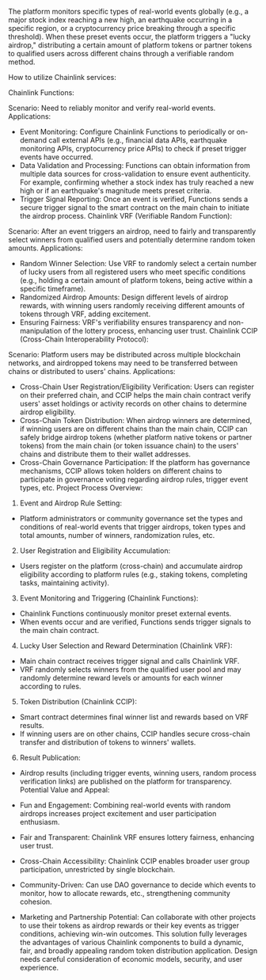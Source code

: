 The platform monitors specific types of real-world events globally (e.g., a major stock index reaching a new high, an earthquake occurring in a specific region, or a cryptocurrency price breaking through a specific threshold). When these preset events occur, the platform triggers a "lucky airdrop," distributing a certain amount of platform tokens or partner tokens to qualified users across different chains through a verifiable random method.

How to utilize Chainlink services:

Chainlink Functions:

Scenario: Need to reliably monitor and verify real-world events.
Applications:

- Event Monitoring: Configure Chainlink Functions to periodically or on-demand call external APIs (e.g., financial data APIs, earthquake monitoring APIs, cryptocurrency price APIs) to check if preset trigger events have occurred.
- Data Validation and Processing: Functions can obtain information from multiple data sources for cross-validation to ensure event authenticity. For example, confirming whether a stock index has truly reached a new high or if an earthquake's magnitude meets preset criteria.
- Trigger Signal Reporting: Once an event is verified, Functions sends a secure trigger signal to the smart contract on the main chain to initiate the airdrop process.
Chainlink VRF (Verifiable Random Function):

Scenario: After an event triggers an airdrop, need to fairly and transparently select winners from qualified users and potentially determine random token amounts.
Applications:

- Random Winner Selection: Use VRF to randomly select a certain number of lucky users from all registered users who meet specific conditions (e.g., holding a certain amount of platform tokens, being active within a specific timeframe).
- Randomized Airdrop Amounts: Design different levels of airdrop rewards, with winning users randomly receiving different amounts of tokens through VRF, adding excitement.
- Ensuring Fairness: VRF's verifiability ensures transparency and non-manipulation of the lottery process, enhancing user trust.
Chainlink CCIP (Cross-Chain Interoperability Protocol):

Scenario: Platform users may be distributed across multiple blockchain networks, and airdropped tokens may need to be transferred between chains or distributed to users' chains.
Applications:

- Cross-Chain User Registration/Eligibility Verification: Users can register on their preferred chain, and CCIP helps the main chain contract verify users' asset holdings or activity records on other chains to determine airdrop eligibility.
- Cross-Chain Token Distribution: When airdrop winners are determined, if winning users are on different chains than the main chain, CCIP can safely bridge airdrop tokens (whether platform native tokens or partner tokens) from the main chain (or token issuance chain) to the users' chains and distribute them to their wallet addresses.
- Cross-Chain Governance Participation: If the platform has governance mechanisms, CCIP allows token holders on different chains to participate in governance voting regarding airdrop rules, trigger event types, etc.
Project Process Overview:

1. Event and Airdrop Rule Setting:
- Platform administrators or community governance set the types and conditions of real-world events that trigger airdrops, token types and total amounts, number of winners, randomization rules, etc.
2. User Registration and Eligibility Accumulation:
- Users register on the platform (cross-chain) and accumulate airdrop eligibility according to platform rules (e.g., staking tokens, completing tasks, maintaining activity).
3. Event Monitoring and Triggering (Chainlink Functions):
- Chainlink Functions continuously monitor preset external events.
- When events occur and are verified, Functions sends trigger signals to the main chain contract.
4. Lucky User Selection and Reward Determination (Chainlink VRF):
- Main chain contract receives trigger signal and calls Chainlink VRF.
- VRF randomly selects winners from the qualified user pool and may randomly determine reward levels or amounts for each winner according to rules.
5. Token Distribution (Chainlink CCIP):
- Smart contract determines final winner list and rewards based on VRF results.
- If winning users are on other chains, CCIP handles secure cross-chain transfer and distribution of tokens to winners' wallets.
6. Result Publication:
- Airdrop results (including trigger events, winning users, random process verification links) are published on the platform for transparency.
Potential Value and Appeal:

- Fun and Engagement: Combining real-world events with random airdrops increases project excitement and user participation enthusiasm.
- Fair and Transparent: Chainlink VRF ensures lottery fairness, enhancing user trust.
- Cross-Chain Accessibility: Chainlink CCIP enables broader user group participation, unrestricted by single blockchain.
- Community-Driven: Can use DAO governance to decide which events to monitor, how to allocate rewards, etc., strengthening community cohesion.
- Marketing and Partnership Potential: Can collaborate with other projects to use their tokens as airdrop rewards or their key events as trigger conditions, achieving win-win outcomes.
This solution fully leverages the advantages of various Chainlink components to build a dynamic, fair, and broadly appealing random token distribution application. Design needs careful consideration of economic models, security, and user experience.
